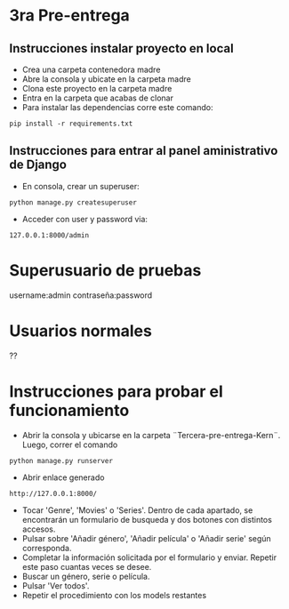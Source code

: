 # 3ra Pre-entrega

## Instrucciones instalar proyecto en local
+ Crea una carpeta contenedora madre
+ Abre la consola y ubicate en la carpeta madre
+ Clona este proyecto en la carpeta madre
+ Entra en la carpeta que acabas de clonar
+ Para instalar las dependencias corre este comando:

```
pip install -r requirements.txt
```

## Instrucciones para entrar al panel aministrativo de Django
+ En consola, crear un superuser:
```
python manage.py createsuperuser
```
+ Acceder con user y password via:
```
127.0.0.1:8000/admin
```

# Superusuario de pruebas
username:admin
contraseña:password

# Usuarios normales
??

# Instrucciones para probar el funcionamiento
+ Abrir la consola y ubicarse en la carpeta ¨Tercera-pre-entrega-Kern¨. Luego, correr el comando
```
python manage.py runserver
```
+ Abrir enlace generado
```
http://127.0.0.1:8000/
```
+ Tocar 'Genre', 'Movies' o 'Series'. Dentro de cada apartado, se encontrarán un formulario de busqueda y dos botones con distintos accesos.
+ Pulsar sobre 'Añadir género', 'Añadir película' o 'Añadir serie' según corresponda.
+ Completar la información solicitada por el formulario y enviar. Repetir este paso cuantas veces se desee.
+ Buscar un género, serie o película.
+ Pulsar 'Ver todos'.
+ Repetir el procedimiento con los models restantes

